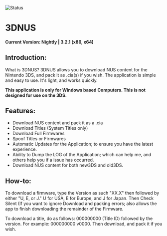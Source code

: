 ![Status](https://raw.githubusercontent.com/zoltx23/3DNUS/master/wiki/new_3dnus_logo_128.png)
# 3DNUS
#### Current Version: Nightly | 3.2.1 (x86, x64) 
## Introduction:

What is 3DNUS? 3DNUS allows you to download NUS content for the Nintendo 3DS, and pack it as .cia(s) if you wish.
The application is simple and easy to use. It's light, and works quickly.

**This application is only for Windows based Computers. This is not designed for use on the 3DS.** 

## Features:

* Download NUS content and pack it as a .cia
* Download Titles (System Titles only)
* Download Full Firmwares
* Spoof Titles or Firmwares
* Automatic Updates for the Application; to ensure you have the latest experience.
* Ability to Dump the LOG of the Application; which can help me, and others help you if a issue has occurred.
* Download NUS content for both new3DS and old3DS.

## How-to:

To download a firmware, type the Version as such "XX.X" then followed by either "U, E, or J." U for USA, E for Europe, and J for Japan.
Then Check Silent (If you want to ignore Download and packing errors; also allows the app to finish downloading the remainder of the Firmware. 

To download a title, do as follows: 000000000 (Title ID) followed by the version. For example: 000000000 v0000. Then download, and pack it if you wish. 
